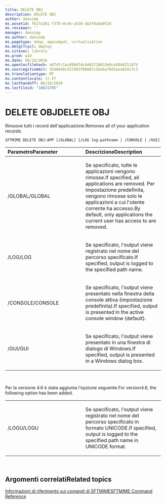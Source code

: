 ```yaml
---
title: DELETE OBJ
description: DELETE OBJ
author: dansimp
ms.assetid: fb17a261-f378-4ce6-a538-ab2f0ada0f2d
ms.reviewer: ''
manager: dansimp
ms.author: dansimp
ms.pagetype: mdop, appcompat, virtualization
ms.mktglfcycl: deploy
ms.sitesec: library
ms.prod: w10
ms.date: 06/16/2016
ms.openlocfilehash: 4d74fc1ac098d7dc4dd2f28633e9ca58d4211d74
ms.sourcegitcommit: 354664bc527d93f80687cd2eba70d1eea024c7c3
ms.translationtype: MT
ms.contentlocale: it-IT
ms.lasthandoff: 06/26/2020
ms.locfileid: "10821705"
---
```

# <span data-ttu-id="4263c-103">DELETE OBJ</span><span class="sxs-lookup"><span data-stu-id="4263c-103">DELETE OBJ</span></span>


<span data-ttu-id="4263c-104">Rimuove tutti i record dell'applicazione.</span><span class="sxs-lookup"><span data-stu-id="4263c-104">Removes all of your application records.</span></span>

`SFTMIME DELETE OBJ:APP [/GLOBAL] [/LOG log-pathname | /CONSOLE | /GUI]`

<table>
<colgroup>
<col width="50%" />
<col width="50%" />
</colgroup>
<thead>
<tr class="header">
<th align="left"><span data-ttu-id="4263c-105">Parametro</span><span class="sxs-lookup"><span data-stu-id="4263c-105">Parameter</span></span></th>
<th align="left"><span data-ttu-id="4263c-106">Descrizione</span><span class="sxs-lookup"><span data-stu-id="4263c-106">Description</span></span></th>
</tr>
</thead>
<tbody>
<tr class="odd">
<td align="left"><p><span data-ttu-id="4263c-107">/GLOBAL</span><span class="sxs-lookup"><span data-stu-id="4263c-107">/GLOBAL</span></span></p></td>
<td align="left"><p><span data-ttu-id="4263c-108">Se specificato, tutte le applicazioni vengono rimosse.</span><span class="sxs-lookup"><span data-stu-id="4263c-108">If specified, all applications are removed.</span></span> <span data-ttu-id="4263c-109">Per impostazione predefinita, vengono rimosse solo le applicazioni a cui l'utente corrente ha accesso.</span><span class="sxs-lookup"><span data-stu-id="4263c-109">By default, only applications the current user has access to are removed.</span></span></p></td>
</tr>
<tr class="even">
<td align="left"><p><span data-ttu-id="4263c-110">/LOG</span><span class="sxs-lookup"><span data-stu-id="4263c-110">/LOG</span></span></p></td>
<td align="left"><p><span data-ttu-id="4263c-111">Se specificato, l'output viene registrato nel nome del percorso specificato.</span><span class="sxs-lookup"><span data-stu-id="4263c-111">If specified, output is logged to the specified path name.</span></span></p></td>
</tr>
<tr class="odd">
<td align="left"><p><span data-ttu-id="4263c-112">/CONSOLE</span><span class="sxs-lookup"><span data-stu-id="4263c-112">/CONSOLE</span></span></p></td>
<td align="left"><p><span data-ttu-id="4263c-113">Se specificato, l'output viene presentato nella finestra della console attiva (impostazione predefinita).</span><span class="sxs-lookup"><span data-stu-id="4263c-113">If specified, output is presented in the active console window (default).</span></span></p></td>
</tr>
<tr class="even">
<td align="left"><p><span data-ttu-id="4263c-114">/GUI</span><span class="sxs-lookup"><span data-stu-id="4263c-114">/GUI</span></span></p></td>
<td align="left"><p><span data-ttu-id="4263c-115">Se specificato, l'output viene presentato in una finestra di dialogo di Windows.</span><span class="sxs-lookup"><span data-stu-id="4263c-115">If specified, output is presented in a Windows dialog box.</span></span></p></td>
</tr>
</tbody>
</table>

 

<span data-ttu-id="4263c-116">Per la versione 4.6 è stata aggiunta l'opzione seguente.</span><span class="sxs-lookup"><span data-stu-id="4263c-116">For version4.6, the following option has been added.</span></span>

<table>
<colgroup>
<col width="50%" />
<col width="50%" />
</colgroup>
<tbody>
<tr class="odd">
<td align="left"><p><span data-ttu-id="4263c-117">/LOGU</span><span class="sxs-lookup"><span data-stu-id="4263c-117">/LOGU</span></span></p></td>
<td align="left"><p><span data-ttu-id="4263c-118">Se specificato, l'output viene registrato nel nome del percorso specificato in formato UNICODE.</span><span class="sxs-lookup"><span data-stu-id="4263c-118">If specified, output is logged to the specified path name in UNICODE format.</span></span></p></td>
</tr>
</tbody>
</table>

 

## <span data-ttu-id="4263c-119">Argomenti correlati</span><span class="sxs-lookup"><span data-stu-id="4263c-119">Related topics</span></span>


[<span data-ttu-id="4263c-120">Informazioni di riferimento sui comandi di SFTMIME</span><span class="sxs-lookup"><span data-stu-id="4263c-120">SFTMIME Command Reference</span></span>](sftmime--command-reference.md)

 

 





